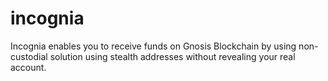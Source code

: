 # incognia
Incognia enables you to receive funds on Gnosis Blockchain by using non-custodial solution using stealth addresses without revealing your real account.
